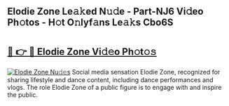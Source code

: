 ## Elodie Zone Le𝚊𝚔ed N𝚞𝚍e - Part-NJ6 Vi𝚍eo Ph𝚘tos - H𝚘t O𝚗lyf𝚊ns Le𝚊𝚔s Cbo6S

# <h2><a href="http://hf86rp6.feru.top/?c=Elodie+Zone">🔗 👉 🔴 Elodie Zone Vi𝚍𝚎o Ph𝚘t𝚘𝚜</a></h2>

[![Elodie Zone Nu𝚍𝚎s](https://i.imgur.com/0TWrTi3.gif)](http://hf86rp6.feru.top/?c=Elodie+Zone)
Social media sensation Elodie Zone, recognized for sharing lifestyle and dance content, including dance performances and vlogs. The role Elodie Zone of a public figure is to engage with and inspire the public. 
